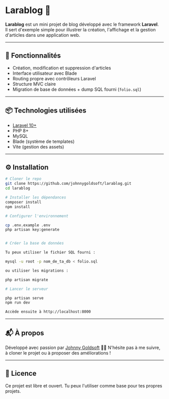 # Larablog 📝

**Larablog** est un mini projet de blog développé avec le framework **Laravel**.  
Il sert d'exemple simple pour illustrer la création, l'affichage et la gestion d'articles dans une application web.

---

## 🚀 Fonctionnalités

- Création, modification et suppression d'articles
- Interface utilisateur avec Blade
- Routing propre avec contrôleurs Laravel
- Structure MVC claire
- Migration de base de données + dump SQL fourni (`folio.sql`)

---

## 📦 Technologies utilisées

- [Laravel 10+](https://laravel.com/)
- PHP 8+
- MySQL
- Blade (système de templates)
- Vite (gestion des assets)

---

## ⚙️ Installation

```bash
# Cloner le repo
git clone https://github.com/johnnygoldsoft/larablog.git
cd larablog

# Installer les dépendances
composer install
npm install

# Configurer l'environnement

cp .env.example .env
php artisan key:generate


# Créer la base de données

Tu peux utiliser le fichier SQL fourni :

mysql -u root -p nom_de_ta_db < folio.sql

ou utiliser les migrations :

php artisan migrate

# Lancer le serveur

php artisan serve
npm run dev

Accède ensuite à http://localhost:8000

```

---

## 📬 À propos

Développé avec passion par [Johnny Goldsoft](https://github.com/johnnygoldsoft) 👨‍💻
N'hésite pas à me suivre, à cloner le projet ou à proposer des améliorations !

---

## 📄 Licence
Ce projet est libre et ouvert. Tu peux l'utiliser comme base pour tes propres projets.
